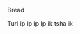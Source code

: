 Bread

Turi ip ip ip
Ip ik tsha ik

<!---
BreadismStuff/BreadismStuff is a ✨ special ✨ repository because its `README.md` (this file) appears on your GitHub profile.
You can click the Preview link to take a look at your changes.
--->
